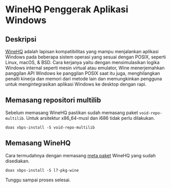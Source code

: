 # WineHQ Penggerak Aplikasi Windows

## Deskripsi

[WineHQ](https://www.winehq.org/) adalah lapisan kompatibilitas yang mampu menjalankan aplikasi Windows pada beberapa sistem operasi yang sesuai dengan POSIX, seperti Linux, macOS, & BSD. Cara kerjanya yaitu dengan mensimulasikan logika Windows internal seperti mesin virtual atau emulator, Wine menerjemahkan panggilan API Windows ke panggilan POSIX saat itu juga, menghilangkan penalti kinerja dan memori dari metode lain dan memungkinkan pengguna untuk mengintegrasikan aplikasi Windows ke desktop dengan rapi.

## Memasang repositori multilib

Sebelum memasang WineHQ pastikan sudah memasang paket `void-repo-multilib`. Untuk arsitektur x86_64-musl dan i686 tidak perlu dilakukan.

```
doas xbps-install -S void-repo-multilib
```

## Memasang WineHQ

Cara termudahnya dengan memasang [meta paket](../perintah-dasar/manajemen-paket.html#meta-paket) WineHQ yang sudah disediakan.

```
doas xbps-install -S l7-pkg-wine
```

Tunggu sampai proses selesai.
